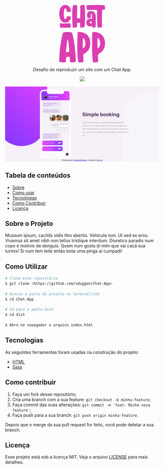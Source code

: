<p align="center">
  <img src="./dist/images/logo.svg" align="center" width="150" alt="Logo projeto">
</p>

<p align="center">
  Desafio de reproduzir um site com um Chat App.
</p>

<p align="center">  
  <img src="https://img.shields.io/apm/l/React">
</p>

<p align="center">
  <img src="./dist/images/banner.png" alt="foto da aplicação" />
</p>

## Tabela de conteúdos
   * [Sobre](#Sobre)
   * [Como usar](#como-usar)
   * [Tecnologias](#tecnologias)
   * [Como Contribuir](#contribuir)
   * [Licença](#licença)
   
<h2 id="Sobre">Sobre o Projeto</h2>
Mussum Ipsum, cacilds vidis litro abertis. Vehicula non. Ut sed ex eros.
Vivamus sit amet nibh non tellus tristique interdum. Diuretics paradis num copo é motivis de denguis.
Quem num gosta di mim que vai caçá sua turmis! Si num tem leite então bota uma pinga aí cumpadi! 

<h2 id="como-usar">Como Utilizar</h2>

```bash
# Clone este repositório
$ git clone <https://github.com/vduggen/Chat-App>

# Acesse a pasta do projeto no terminal/cmd
$ cd Chat-App

# Vá para a pasta dist
$ cd dist

$ Abra no navegador o arquivo index.html
```

<h2 id="tecnologias">Tecnologias</h2>

As seguintes ferramentas foram usadas na construção do projeto:

- [HTML](https://developer.mozilla.org/pt-BR/docs/Web/HTML)
- [Sass](https://sass-lang.com/)

<h2 id="contribuir">Como contribuir</h2>

1. Faça um fork desse repositório;
1. Cria uma branch com a sua feature: `git checkout -b minha-feature`;
1. Faça commit das suas alterações: `git commit -m 'feat: Minha nova feature'`;
1. Faça push para a sua branch: `git push origin minha-feature`.

Depois que o merge da sua pull request for feito, você pode deletar a sua branch.

<h2 id="licença">Licença</h2>

Esse projeto está sob a licença MIT. Veja o arquivo [LICENSE](LICENSE.md) para mais detalhes.

